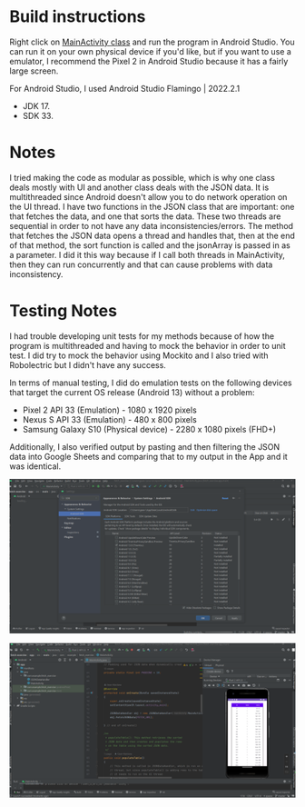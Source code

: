 # Build instructions

Right click on [MainActivity class](https://github.com/gcmaidana/fetch-exercise/blob/master/app/src/main/java/com/example/fetch_exercise/MainActivity.java) and run the program in Android Studio.
You can run it on your own physical device if you'd like, but
if you want to use a emulator, I recommend the Pixel 2 in Android Studio
because it has a fairly large screen.

For Android Studio, I used Android Studio Flamingo | 2022.2.1
- JDK 17.
- SDK 33.

# Notes

I tried making the code as modular as possible, which is why one class deals mostly with UI and another class deals with the JSON data. It is multithreaded since Android doesn't allow you to do network operation on the UI thread. I have two functions in the JSON class that are important: one that fetches the data, and one that sorts the data. These two threads are sequential in order to not have any data inconsistencies/errors. The method that fetches the JSON data opens a thread and handles that, then at the end of that method, the sort function is called and the jsonArray is passed in as a parameter. I did it this way because if I call both threads in MainActivity, then they can run concurrently and that can cause problems with data inconsistency.

# Testing Notes
I had trouble developing unit tests for my methods because of how the program is multithreaded and having to mock the behavior in order to unit test. I did try to mock the behavior using Mockito and I also tried with Robolectric but I didn't have any success.


In terms of manual testing, I did do emulation tests on the following devices that target the current OS release (Android 13) without a problem:

- Pixel 2 API 33 (Emulation) - 1080 x 1920 pixels
- Nexus S API 33 (Emulation) - 480 x 800 pixels
- Samsung Galaxy S10 (Physical device) - 2280 x 1080 pixels (FHD+)

Additionally, I also verified output by pasting and then filtering the JSON data into Google Sheets and comparing that to my output in the App and it was identical.


![Screenshot1](sdkscreenshot.png)

![Screenshot2](emulator.png)
